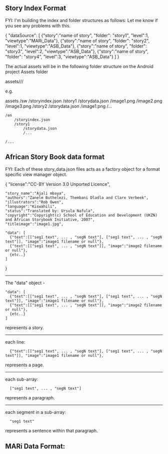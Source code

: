 
Story Index Format
-------------------------------------------------------------------------------------------------------------
FYI: I'm building the index and folder structures as follows:  Let me know if you see any problems with this.

{
  "dataSource": [
      {"story":"name of story", "folder": "story1", "level":1, "viewtype":"MARi_Data"},
      {"story":"name of story", "folder": "story2", "level":1, "viewtype":"ASB_Data"},
      {"story":"name of story", "folder": "story3", "level":2, "viewtype":"ASB_Data"},
      {"story":"name of story", "folder": "story4", "level":3, "viewtype":"ASB_Data"}
    ]
}


The actual assets will be in the following folder structure on the Android project Assets folder 

assets/<language ID>/<story id>/

e.g.

assets
    /sw
        /storyindex.json
        /story1
            /storydata.json
            /image1.png
            /image2.png
            /image3.png
        /story2
            /storydata.json
            /image1.png
            /...

    /en
        /storyindex.json
        /story1
            /storydata.json
            /...

    /...





African Story Book data format
-------------------------------------------------------------------------------------------------------------
FYI: Each of these story_data.json files acts as a factory object for a format specific view manager object.

{
    "license":"CC-BY Version 3.0 Unported Licence",

    "story_name":"Ajali mbaya",
    "authors":"Zanele Buthelezi, Thembani Dladla and Clare Verbeek",
    "illustrators":"Rob Owen",
    "language":"Kiswahili",
    "status":"Translated by: Ursula Nafula",
    "copyright":"Copyright(c) School of Education and Development (UKZN) and African Storybook Initiative, 2007",
    "titleimage":"image1.jpg",

    "data": [
      {"text":[["seg1 text", ... , "segN text"], ["seg1 text", ... , "segN text"]], "image":"image1 filename or null"},
      {"text":[["seg1 text", ... , "segN text"]], "image":"image2 filename or null"},
      {etc..}
    ]
}


-------------------------------------------------

The "data" object -

    "data": [
      {"text":[["seg1 text", ... , "segN text"], ["seg1 text", ... , "segN text"]], "image":"image1 filename or null"},
      {"text":[["seg1 text", ... , "segN text"]], "image":"image2 filename or null"},
      {etc..}
    ]

represents a story.

-------------------------------------------------

each line:

      {"text":[["seg1 text", ... , "segN text"], ["seg1 text", ... , "segN text"]], "image":"image1 filename or null"},

represents a page.

-------------------------------------------------

each sub-array:

      ["seg1 text", ... , "segN text"]

represents a paragraph.

-------------------------------------------------

each segment in a sub-array:

      "seg1 text"


 represents  a sentence within that paragraph.



MARi Data Format:
-------------------------------------------------------------------------------------------------------

